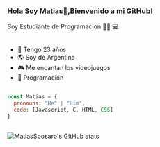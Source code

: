 ### Hola Soy Matias👋,Bienvenido a mi GitHub!


Soy Estudiante de Programacion :man_technologist:
💻 

##

- :robot: Tengo 23 años
- :earth_americas: Soy de Argentina 
- :video_game: Me encantan los videojuegos
- :blue_heart: Programación
##

```javascript
const Matias = {
  pronouns: "He" | "Him",
  code: [Javascript, C, HTML, CSS]
}
```
##
![MatiasSposaro's GitHub stats](https://github-readme-stats.vercel.app/api?username=MatiasSposaro1&show_icons=true&theme=radical)
<!--
**MatiasSposaro1/MatiasSposaro1** is a ✨ _special_ ✨ repository because its `README.md` (this file) appears on your GitHub profile.

Here are some ideas to get you started:

- 🔭 I’m currently working on ...
- 🌱 I’m currently learning ...
- 👯 I’m looking to collaborate on ...
- 🤔 I’m looking for help with ...
- 💬 Ask me about ...
- 📫 How to reach me: ...
- 😄 Pronouns: ...
- ⚡ Fun fact: ...
-->
